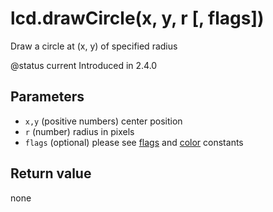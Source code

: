 # lcd.drawCircle\(x, y, r \[, flags\]\)

Draw a circle at \(x, y\) of specified radius

@status current Introduced in 2.4.0

## Parameters

* `x,y` \(positive numbers\) center position
* `r` \(number\) radius in pixels
* `flags` \(optional\) please see [flags](../constants/flags-and-pattern-constants.md) and [color](../constants/color-constants.md) constants

## Return value

none

